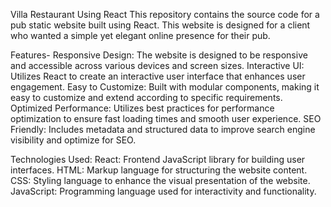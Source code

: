 Villa Restaurant Using React
This repository contains the source code for a pub static website built using React. This website is designed for a client who wanted a simple yet elegant online presence for their pub.

Features-
Responsive Design: The website is designed to be responsive and accessible across various devices and screen sizes.
Interactive UI: Utilizes React to create an interactive user interface that enhances user engagement.
Easy to Customize: Built with modular components, making it easy to customize and extend according to specific requirements.
Optimized Performance: Utilizes best practices for performance optimization to ensure fast loading times and smooth user experience.
SEO Friendly: Includes metadata and structured data to improve search engine visibility and optimize for SEO.

Technologies Used:
React: Frontend JavaScript library for building user interfaces.
HTML: Markup language for structuring the website content.
CSS: Styling language to enhance the visual presentation of the website.
JavaScript: Programming language used for interactivity and functionality.
